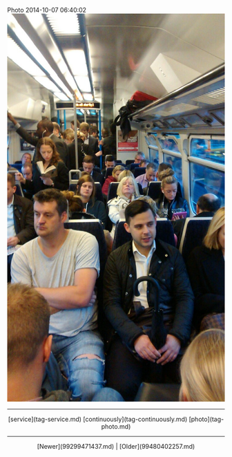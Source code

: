 <!--
title: Photo 2014-10-07 06
date: 2020-06-28T14:38:48.483Z
tags: service, continuously, photo
-->

Photo 2014-10-07 06:40:02
![](99386746937-0.jpg)

<!--BOTTOM-POST-NAVIGATION-->
---

<center>[service](tag-service.md) [continuously](tag-continuously.md) [photo](tag-photo.md)</center>

---

<center>[Newer](99299471437.md) | [Older](99480402257.md)</center>